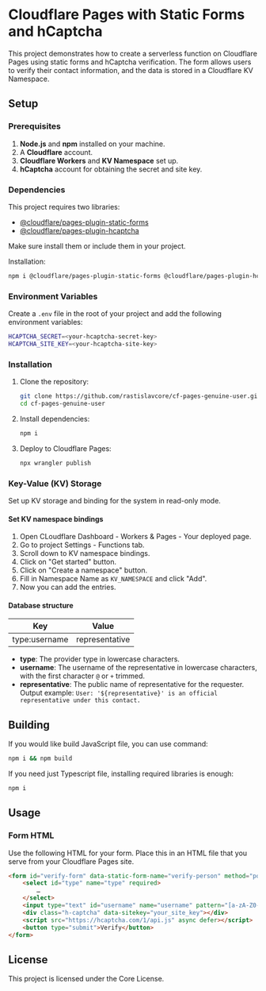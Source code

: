 # Cloudflare Pages with Static Forms and hCaptcha

This project demonstrates how to create a serverless function on Cloudflare Pages using static forms and hCaptcha verification. The form allows users to verify their contact information, and the data is stored in a Cloudflare KV Namespace.

## Setup

### Prerequisites

1. **Node.js** and **npm** installed on your machine.
2. A **Cloudflare** account.
3. **Cloudflare Workers** and **KV Namespace** set up.
4. **hCaptcha** account for obtaining the secret and site key.

### Dependencies

This project requires two libraries:

- [@cloudflare/pages-plugin-static-forms](https://www.npmjs.com/package/@cloudflare/pages-plugin-static-forms)
- [@cloudflare/pages-plugin-hcaptcha](https://www.npmjs.com/package/@cloudflare/pages-plugin-hcaptcha)

Make sure install them or include them in your project.

Installation:

```sh
npm i @cloudflare/pages-plugin-static-forms @cloudflare/pages-plugin-hcaptcha
```

### Environment Variables

Create a `.env` file in the root of your project and add the following environment variables:

```sh
HCAPTCHA_SECRET=<your-hcaptcha-secret-key>
HCAPTCHA_SITE_KEY=<your-hcaptcha-site-key>
```

### Installation

1. Clone the repository:

    ```bash
    git clone https://github.com/rastislavcore/cf-pages-genuine-user.git
    cd cf-pages-genuine-user
    ```

2. Install dependencies:

    ```bash
    npm i
    ```

3. Deploy to Cloudflare Pages:

    ```bash
    npx wrangler publish
    ```

### Key-Value (KV) Storage

Set up KV storage and binding for the system in read-only mode.

#### Set KV namespace bindings

1. Open CLoudflare Dashboard - Workers & Pages - Your deployed page.
2. Go to project Settings - Functions tab.
3. Scroll down to KV namespace bindings.
4. Click on "Get started" button.
5. Click on "Create a namespace" button.
6. Fill in Namespace Name as `KV_NAMESPACE` and click "Add".
7. Now you can add the entries.

#### Database structure

Key | Value
--- | ---
type:username | representative

- **type**: The provider type in lowercase characters.
- **username**: The username of the representative in lowercase characters, with the first character `@` or `+` trimmed.
- **representative**: The public name of representative for the requester. Output example: `User: '${representative}' is an official representative under this contact.`

## Building

If you would like build JavaScript file, you can use command:

```sh
npm i && npm build
```

If you need just Typescript file, installing required libraries is enough:

```sh
npm i
```

## Usage

### Form HTML

Use the following HTML for your form. Place this in an HTML file that you serve from your Cloudflare Pages site.

```html
<form id="verify-form" data-static-form-name="verify-person" method="post">
    <select id="type" name="type" required>
        …
    </select>
    <input type="text" id="username" name="username" pattern="[a-zA-Z0-9%_@\.+-]+" required />
    <div class="h-captcha" data-sitekey="your_site_key"></div>
    <script src="https://hcaptcha.com/1/api.js" async defer></script>
    <button type="submit">Verify</button>
</form>
```

## License

This project is licensed under the Core License.
